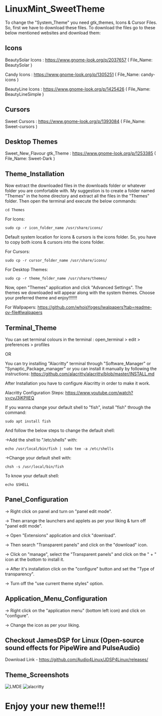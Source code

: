 
# LinuxMint_SweetTheme

To change the "System_Theme" you need gtk_themes, Icons & Cursor Files. So, first we have to download these files. To download the files go to these below mentioned websites and download them:
## Icons

BeautySolar Icons : https://www.gnome-look.org/p/2037657  ( File_Name: BeautySolar )

Candy Icons : https://www.gnome-look.org/p/1305251  ( File_Name: candy-icons )

BeautyLine Icons : https://www.gnome-look.org/p/1425426  ( File_Name: BeautyLineSimple )
## Cursors

Sweet Cursors : https://www.gnome-look.org/p/1393084 ( File_Name: Sweet-cursors )
## Desktop Themes

Sweet_New_Flavour gtk_Theme : https://www.gnome-look.org/p/1253385  ( File_Name: Sweet-Dark )
## Theme_Installation

Now extract the downloaded files in the downloads folder or whatever folder you are comfortable with. My suggestion is to create a folder named "Themes" in the home directory and extract all the files in the "Themes" folder. Then open the terminal and execute the below commands:

    cd Themes

For Icons:
    
    sudo cp -r icon_folder_name /usr/share/icons/
Default system location for icons & cursors is the icons folder. So, you have to copy both icons & cursors into the icons folder.

For Cursors:

    sudo cp -r cursor_folder_name /usr/share/icons/

For Desktop Themes:

    sudo cp -r theme_folder_name /usr/share/themes/

Now, open "Themes" application and click "Advanced Settings". The themes we downloaded will appear along with the system themes. Choose your preferred theme and enjoy!!!!!!!

For Wallpapers: https://github.com/whoisYoges/lwalpapers?tab=readme-ov-file#lwalpapers


## Terminal_Theme
You can set terminal colours in the terminal : open_terminal > edit > preferences > profiles

OR

You can try installing "Alacritty" terminal through "Software_Manager" or "Synaptic_Package_manager" or you can install it manually by following the instructions: https://github.com/alacritty/alacritty/blob/master/INSTALL.md

After Installation you have to configure Alacritty in order to make it work.

Alacritty Configuration Steps: https://www.youtube.com/watch?v=cvJ3jKPlIEQ

If you wanna change your default shell to "fish", install "fish" through the command:

    sudo apt install fish

And follow the below steps to change the default shell:

->Add the shell to "/etc/shells" with:

    echo /usr/local/bin/fish | sudo tee -a /etc/shells

->Change your default shell with:

    chsh -s /usr/local/bin/fish

To know your default shell:

    echo $SHELL


## Panel_Configuration
-> Right click on panel and turn on "panel edit mode".

-> Then arrange the launchers and applets as per your liking & turn off "panel edit mode".

-> Open "Extensions" application and click "download".

-> Then search "Transparent panels" and click on the "download" icon.

-> Click on "manage", select the "Transparent panels" and click on the " + " icon at the bottom to install it.

-> After it's installation click on the "configure" button and set the "Type of transparency".

-> Turn off the "use current theme styles" option.

## Application_Menu_Configuration
-> Right click on the "application menu" (bottom left icon) and click on "configure".

-> Change the icon as per your liking.


## Checkout JamesDSP for Linux (Open-source sound effects for PipeWire and PulseAudio)

Download Link - https://github.com/Audio4Linux/JDSP4Linux/releases/


## Theme_Screenshots
![LMDE](https://github.com/user-attachments/assets/42fdad51-1dbd-4aa9-83b9-493670e91fd3)
![alacritty](https://github.com/user-attachments/assets/1393673b-effd-46ee-9fb2-c40d133894aa)

# Enjoy your new theme!!!



